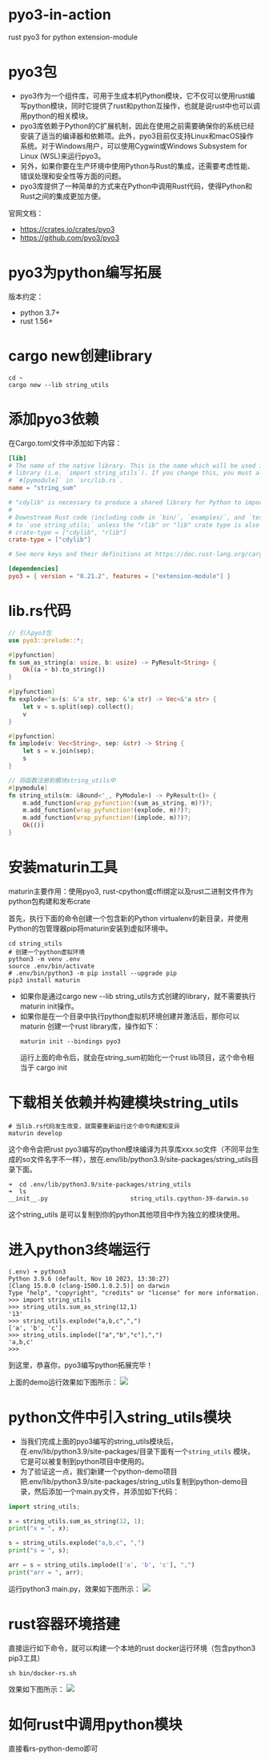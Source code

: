 # pyo3-in-action

rust pyo3 for python extension-module

# pyo3包

- pyo3作为一个组件库，可用于生成本机Python模块，它不仅可以使用rust编写python模块，同时它提供了rust和python互操作，也就是说rust中也可以调用python的相关模块。
- pyo3库依赖于Python的C扩展机制，因此在使用之前需要确保你的系统已经安装了适当的编译器和依赖项。此外，pyo3目前仅支持Linux和macOS操作系统。对于Windows用户，可以使用Cygwin或Windows
  Subsystem for Linux (WSL)来运行pyo3。
- 另外，如果你要在生产环境中使用Python与Rust的集成，还需要考虑性能、错误处理和安全性等方面的问题。
- pyo3库提供了一种简单的方式来在Python中调用Rust代码，使得Python和Rust之间的集成更加方便。

官网文档：

- https://crates.io/crates/pyo3
- https://github.com/pyo3/pyo3

# pyo3为python编写拓展

版本约定：

- python 3.7+
- rust 1.56+

# cargo new创建library

```shell
cd ~
cargo new --lib string_utils
```

# 添加pyo3依赖

在Cargo.toml文件中添加如下内容：

```toml
[lib]
# The name of the native library. This is the name which will be used in Python to import the
# library (i.e. `import string_utils`). If you change this, you must also change the name of the
# `#[pymodule]` in `src/lib.rs`.
name = "string_sum"

# "cdylib" is necessary to produce a shared library for Python to import from.
#
# Downstream Rust code (including code in `bin/`, `examples/`, and `tests/`) will not be able
# to `use string_utils;` unless the "rlib" or "lib" crate type is also included, e.g.:
# crate-type = ["cdylib", "rlib"]
crate-type = ["cdylib"]

# See more keys and their definitions at https://doc.rust-lang.org/cargo/reference/manifest.html

[dependencies]
pyo3 = { version = "0.21.2", features = ["extension-module"] }
```

# lib.rs代码

```rust
// 引入pyo3包
use pyo3::prelude::*;

#[pyfunction]
fn sum_as_string(a: usize, b: usize) -> PyResult<String> {
    Ok((a + b).to_string())
}

#[pyfunction]
fn explode<'a>(s: &'a str, sep: &'a str) -> Vec<&'a str> {
    let v = s.split(sep).collect();
    v
}

#[pyfunction]
fn implode(v: Vec<String>, sep: &str) -> String {
    let s = v.join(sep);
    s
}

// 将函数注册到模块string_utils中
#[pymodule]
fn string_utils(m: &Bound<'_, PyModule>) -> PyResult<()> {
    m.add_function(wrap_pyfunction!(sum_as_string, m)?)?;
    m.add_function(wrap_pyfunction!(explode, m)?)?;
    m.add_function(wrap_pyfunction!(implode, m)?)?;
    Ok(())
}
```

# 安装maturin工具

maturin主要作用：使用pyo3, rust-cpython或cffi绑定以及rust二进制文件作为python包构建和发布crate

首先，执行下面的命令创建一个包含新的Python virtualenv的新目录，并使用Python的包管理器pip将maturin安装到虚拟环境中。

```shell
cd string_utils
# 创建一个python虚拟环境
python3 -m venv .env
source .env/bin/activate
# .env/bin/python3 -m pip install --upgrade pip
pip3 install maturin
```

- 如果你是通过cargo new --lib string_utils方式创建的library，就不需要执行maturin init操作。
- 如果你是在一个目录中执行python虚拟机环境创建并激活后，那你可以 maturin 创建一个rust library库，操作如下：
    ```shell
    maturin init --bindings pyo3
    ```
  运行上面的命令后，就会在string_sum初始化一个rust lib项目，这个命令相当于 cargo init

# 下载相关依赖并构建模块string_utils

```shell
# 当lib.rs代码发生改变，就需要重新运行这个命令构建和变异
maturin develop
```

这个命令会把rust pyo3编写的python模块编译为共享库xxx.so文件（不同平台生成的so文件名字不一样），放在.env/lib/python3.9/site-packages/string_utils目录下面。

```shell
➜  cd .env/lib/python3.9/site-packages/string_utils
➜  ls
__init__.py                       string_utils.cpython-39-darwin.so
```

这个string_utils 是可以复制到你的python其他项目中作为独立的模块使用。

# 进入python3终端运行

```shell
(.env) ➜ python3
Python 3.9.6 (default, Nov 10 2023, 13:38:27)
[Clang 15.0.0 (clang-1500.1.0.2.5)] on darwin
Type "help", "copyright", "credits" or "license" for more information.
>>> import string_utils
>>> string_utils.sum_as_string(12,1)
'13'
>>> string_utils.explode("a,b,c",",")
['a', 'b', 'c']
>>> string_utils.implode(["a","b","c"],",")
'a,b,c'
>>>
```

到这里，恭喜你，pyo3编写python拓展完毕！

上面的demo运行效果如下图所示：
![](pyo3-run.jpg)

# python文件中引入string_utils模块

- 当我们完成上面的pyo3编写的string_utils模块后，在.env/lib/python3.9/site-packages/目录下面有一个`string_utils`
  模块，它是可以被复制到python项目中使用的。
- 为了验证这一点，我们新建一个python-demo项目把.env/lib/python3.9/site-packages/string_utils复制到python-demo目录，然后添加一个main.py文件，并添加如下代码：

```python
import string_utils;

x = string_utils.sum_as_string(12, 1);
print("x = ", x);

s = string_utils.explode("a,b,c", ",")
print("s = ", s);

arr = s = string_utils.implode(['a', 'b', 'c'], ",")
print("arr = ", arr);
```

运行python3 main.py，效果如下图所示：
![](python-demo-run.jpg)

# rust容器环境搭建

直接运行如下命令，就可以构建一个本地的rust docker运行环境（包含python3 pip3工具）

```shell
sh bin/docker-rs.sh
```

效果如下图所示：
![](docker-run.jpg)

# 如何rust中调用python模块

直接看rs-python-demo即可
